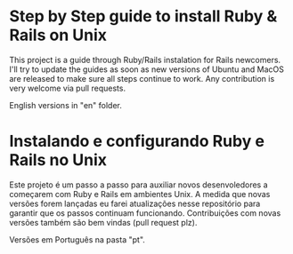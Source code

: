Step by Step guide to install Ruby & Rails on Unix
===

This project is a guide through Ruby/Rails instalation for Rails newcomers. I'll try to update the guides as soon as new versions of Ubuntu and MacOS are released to make sure all steps continue to work. Any contribution is very welcome via pull requests.

English versions in "en" folder.

Instalando e configurando Ruby e Rails no Unix
===

Este projeto é um passo a passo para auxiliar novos desenvoledores a começarem com Ruby e Rails em ambientes Unix. A medida que novas versões forem lançadas eu farei atualizações nesse repositório para garantir que os passos continuam funcionando. Contribuições com novas versões também são bem vindas (pull request plz).

Versões em Português na pasta "pt".